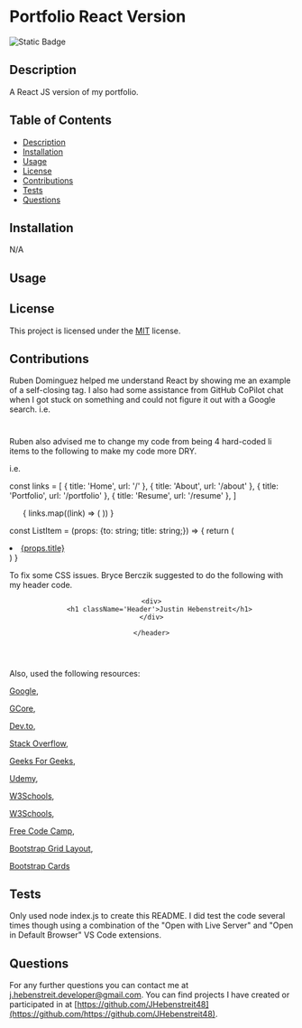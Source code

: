 # Portfolio React Version
![Static Badge](https://img.shields.io/badge/License-MIT-yellow)

  ## Description
  
A React JS version of my portfolio.

  ## Table of Contents

- [Description](#description)
- [Installation](#installation)
- [Usage](#usage)
- [License](#license)
- [Contributions](#contributions)
- [Tests](#tests)
- [Questions](#questions)

## Installation

N/A

## Usage



## License
  This project is licensed under the [MIT](https://opensource.org/license/MIT) license.

## Contributions

Ruben Dominguez helped me understand React by showing me an example of a self-closing tag. I also had some assistance from GitHub CoPilot chat when I got stuck on something and could not figure it out with a Google search.
i.e.
<h1></h1> 
</Navigation>

Ruben also advised me to change my code from being 4 hard-coded li items to the following to make my code more DRY.

i.e.

const links = [
  { title: 'Home', url: '/' },
  { title: 'About', url: '/about' },
  { title: 'Portfolio', url: '/portfolio' },
  { title: 'Resume', url: '/resume' },
]

  <ul>
    {
      links.map((link) => (
        <ListItem key={link.title} to={link.url} title={link.title} />
      ))
    }
  </ul>

  const ListItem = (props: {to: string; title: string;}) => {
  return (
    <li>
      <a href={props.to}>{props.title}</a>
    </li>
  )
}

To fix some CSS issues. Bryce Berczik suggested to do the following with my header code.

<div >
  <header>

    <div>
        <h1 className='Header'>Justin Hebenstreit</h1>
    </div>

    </header>

</div>


Also, used the following resources:

[Google](https://www.google.com/search?q=syntax+for+self-closing+HTML+tag+in+React+js&oq=syntax+for+self-closing+HTML+tag+in+React+js&gs_lcrp=EgZjaHJvbWUyBggAEEUYOTIHCAEQIRigATIHCAIQIRigATIHCAMQIRigATIHCAQQIRigATIHCAUQIRigAdIBCTEwOTM0ajBqN6gCALACAA&sourceid=chrome&ie=UTF-8),

[GCore](https://gcore.com/learning/customize-your-tsconfigjson-file-for-typescript/),

[Dev.to](<https://dev.to/itswillt/explaining-reacts-types-940#:~:text=FC%20(React.,were%20introduced%20and%20widely%20adopted.>),

[Stack Overflow](https://stackoverflow.com/questions/75944820/whats-the-correct-type-for-error-in-userouteerror-from-react-router-dom),

[Geeks For Geeks](https://www.geeksforgeeks.org/reactjs-keys/),

[Udemy](https://www.udemy.com/course/react-for-the-rest-of-us/learn/lecture/17883930#notes),

[W3Schools](https://www.w3schools.com/react/react_forms.asp),

[W3Schools](https://www.w3schools.com/tags/tryit.asp?filename=tryhtml_textarea),

[Free Code Camp](https://www.freecodecamp.org/news/how-to-use-html-to-open-link-in-new-tab/),

[Bootstrap Grid Layout](https://getbootstrap.com/docs/5.3/layout/grid/#example),

[Bootstrap Cards](https://getbootstrap.com/docs/5.3/components/card/)

## Tests

Only used node index.js to create this README. I did test the code several times though using a combination of the "Open with Live Server" and "Open in Default Browser" VS Code extensions.
  
## Questions

For any further questions you can contact me at [j.hebenstreit.developer@gmail.com](mailto:j.hebenstreit.developer@gmail.com). You can find projects I have created or participated in at [https://github.com/JHebenstreit48](https://github.com/https://github.com/JHebenstreit48).
